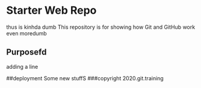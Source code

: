 # Starter Web Repo
thus is kinhda dumb
This repository is for showing how Git and GitHub work
even moredumb
## Purposefd
adding a line

##deployment
Some new stuffS
###copyright
2020.git.training